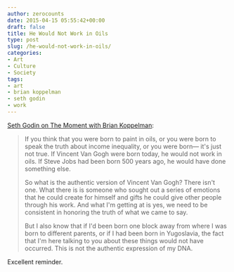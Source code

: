 ```yaml
---
author: zerocounts
date: 2015-04-15 05:55:42+00:00
draft: false
title: He Would Not Work in Oils
type: post
slug: /he-would-not-work-in-oils/
categories:
- Art
- Culture
- Society
tags:
- art
- brian koppelman
- seth godin
- work
---
```


[Seth Godin on The Moment with Brian Koppelman](https://itunes.apple.com/us/podcast/the-moment-seth-godin-10-7-14/id814550071?i=339877000&mt=2):

> If you think that you were born to paint in oils, or you were born to speak the truth about income inequality, or you were born— it's just not true. If Vincent Van Gogh were born today, he would not work in oils. If Steve Jobs had been born 500 years ago, he would have done something else.
>
> So what is the authentic version of Vincent Van Gogh? There isn't one. What there is is someone who sought out a series of emotions that he could create for himself and gifts he could give other people through his work. And what I'm getting at is yes, we need to be consistent in honoring the truth of what we came to say.
>
> But I also know that if I'd been born one block away from where I was born to different parents, or if I had been born in Yugoslavia, the fact that I'm here talking to you about these things would not have occurred. This is not the authentic expression of my DNA.

Excellent reminder.
